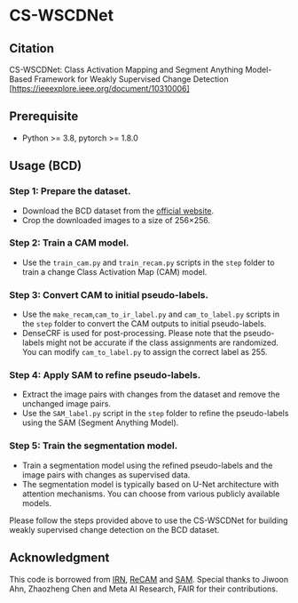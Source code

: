 # CS-WSCDNet

## Citation
CS-WSCDNet: Class Activation Mapping and Segment Anything Model-Based Framework for Weakly Supervised Change Detection [https://ieeexplore.ieee.org/document/10310006]

## Prerequisite
- Python >= 3.8, pytorch >= 1.8.0


## Usage (BCD)
### Step 1: Prepare the dataset.
- Download the BCD dataset from the [official website](https://study.rsgis.whu.edu.cn/pages/download/building_dataset.html).
- Crop the downloaded images to a size of 256×256.

### Step 2: Train a CAM model.
- Use the `train_cam.py` and `train_recam.py` scripts in the `step` folder to train a change Class Activation Map (CAM) model.

### Step 3: Convert CAM to initial pseudo-labels.
- Use the `make_recam`,`cam_to_ir_label.py` and `cam_to_label.py` scripts in the `step` folder to convert the CAM outputs to initial pseudo-labels.
- DenseCRF is used for post-processing. Please note that the pseudo-labels might not be accurate if the class assignments are randomized. You can modify `cam_to_label.py` to assign the correct label as 255.

### Step 4: Apply SAM to refine pseudo-labels.
- Extract the image pairs with changes from the dataset and remove the unchanged image pairs.
- Use the `SAM_label.py` script in the `step` folder to refine the pseudo-labels using the SAM (Segment Anything Model).

### Step 5: Train the segmentation model.
- Train a segmentation model using the refined pseudo-labels and the image pairs with changes as supervised data.
- The segmentation model is typically based on U-Net architecture with attention mechanisms. You can choose from various publicly available models.

Please follow the steps provided above to use the CS-WSCDNet for building weakly supervised change detection on the BCD dataset.

## Acknowledgment
This code is borrowed from [IRN](https://github.com/jiwoon-ahn/irn), [ReCAM](https://github.com/zhaozhengChen/ReCAM) and [SAM](https://github.com/facebookresearch/segment-anything). Special thanks to Jiwoon Ahn, Zhaozheng Chen and Meta AI Research, FAIR for their contributions.


